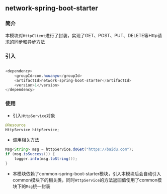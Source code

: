 ## network-spring-boot-starter

### 简介

本模块对`HttpClient`进行了封装，实现了GET、POST、PUT、DELETE等Http请求的同步和异步方法



### 引入

```java

<dependency>
    <groupId>com.hxuanyu</groupId>
    <artifactId>network-spring-boot-starter</artifactId>
    <version>1</version>
</dependency>
```



### 使用

- 引入`HttpService`对象

```java
@Resource
HttpService httpService;
```



- 调用相关方法

```java
Msg<String> msg = httpService.doGet("https://baidu.com");
if (msg.isSuccess()) {
    logger.info(msg.toString());
}
```



- 本模块依赖了common-spring-boot-starter模块，引入本模块后会自动引入common模块下的相关类，同时`HttpService`的方法返回值使用了common模块下的`Msg`统一封装